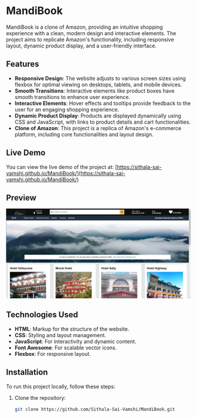 # MandiBook

MandiBook is a clone of Amazon, providing an intuitive shopping experience with a clean, modern design and interactive elements. The project aims to replicate Amazon's functionality, including responsive layout, dynamic product display, and a user-friendly interface.

## Features

- **Responsive Design**: The website adjusts to various screen sizes using flexbox for optimal viewing on desktops, tablets, and mobile devices.
- **Smooth Transitions**: Interactive elements like product boxes have smooth transitions to enhance user experience.
- **Interactive Elements**: Hover effects and tooltips provide feedback to the user for an engaging shopping experience.
- **Dynamic Product Display**: Products are displayed dynamically using CSS and JavaScript, with links to product details and cart functionalities.
- **Clone of Amazon**: This project is a replica of Amazon's e-commerce platform, including core functionalities and layout design.

## Live Demo

You can view the live demo of the project at:
[https://sithala-sai-vamshi.github.io/MandiBook/](https://sithala-sai-vamshi.github.io/MandiBook/)

## Preview

![MandiBook Preview](images/Page.png)
## Technologies Used

- **HTML**: Markup for the structure of the website.
- **CSS**: Styling and layout management.
- **JavaScript**: For interactivity and dynamic content.
- **Font Awesome**: For scalable vector icons.
- **Flexbox**: For responsive layout.

## Installation

To run this project locally, follow these steps:

1. Clone the repository:
   ```bash
   git clone https://github.com/Sithala-Sai-Vamshi/MandiBook.git
